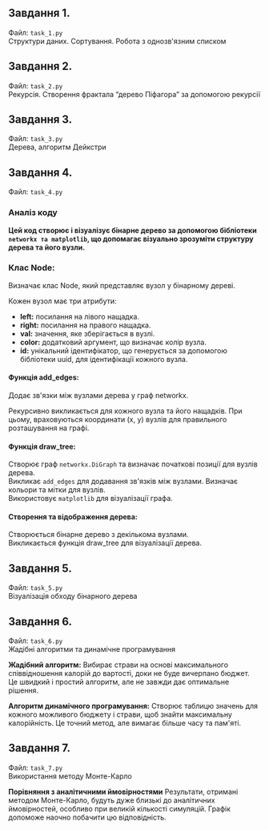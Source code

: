 ## Завдання 1. 
Файл: `task_1.py`<br>
Структури даних. Сортування. Робота з однозв'язним списком

## Завдання 2. 
Файл: `task_2.py`<br>
Рекурсія. Створення фрактала “дерево Піфагора” за допомогою рекурсії

## Завдання 3. 
Файл: `task_3.py`<br>
Дерева, алгоритм Дейкстри

## Завдання 4. 
Файл: `task_4.py`<br>
### Аналіз коду
**Цей код створює і візуалізує бінарне дерево за допомогою бібліотеки `networkx та matplotlib`, що допомагає візуально зрозуміти структуру дерева та його вузли.**

### Клас Node:

Визначає клас Node, який представляє вузол у бінарному дереві.

Кожен вузол має три атрибути:
- **left:** посилання на лівого нащадка.
- **right:** посилання на правого нащадка.
- **val:** значення, яке зберігається в вузлі.
- **color:** додатковий аргумент, що визначає колір вузла.
- **id:** унікальний ідентифікатор, що генерується за допомогою бібліотеки uuid, для ідентифікації кожного вузла.

#### Функція add_edges:

Додає зв'язки між вузлами дерева у граф networkx.

Рекурсивно викликається для кожного вузла та його нащадків.
При цьому, враховуються координати (x, y) вузлів для правильного розташування на графі.

#### Функція draw_tree:

Створює граф `networkx.DiGraph` та визначає початкові позиції для вузлів дерева.<br>
Викликає `add_edges` для додавання зв'язків між вузлами.
Визначає кольори та мітки для вузлів.<br>
Використовує `matplotlib` для візуалізації графа.

#### Створення та відображення дерева:

Створюється бінарне дерево з декількома вузлами.<br>
Викликається функція draw_tree для візуалізації дерева.<br>

## Завдання 5. 
Файл: `task_5.py`<br>
Візуалізація обходу бінарного дерева

## Завдання 6. 
Файл: `task_6.py`<br>
Жадібні алгоритми та динамічне програмування

**Жадібний алгоритм:** Вибирає страви на основі максимального співвідношення калорій до вартості, доки не буде вичерпано бюджет. Це швидкий і простий алгоритм, але не завжди дає оптимальне рішення.

**Алгоритм динамічного програмування:** Створює таблицю значень для кожного можливого бюджету і страви, щоб знайти максимальну калорійність. Це точний метод, але вимагає більше часу та пам'яті.

## Завдання 7. 
Файл: `task_7.py`<br>
Використання методу Монте-Карло

**Порівняння з аналітичними ймовірностями**
Результати, отримані методом Монте-Карло, будуть дуже близькі до аналітичних ймовірностей, особливо при великій кількості симуляцій. Графік допоможе наочно побачити цю відповідність.